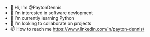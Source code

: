 - 👋 Hi, I’m @PaytonDennis
- 👀 I’m interested in software devlopment
- 🌱 I’m currently learning Python
- 💞️ I’m looking to collaborate on projects
- 📫 How to reach me https://www.linkedin.com/in/payton-dennis/


